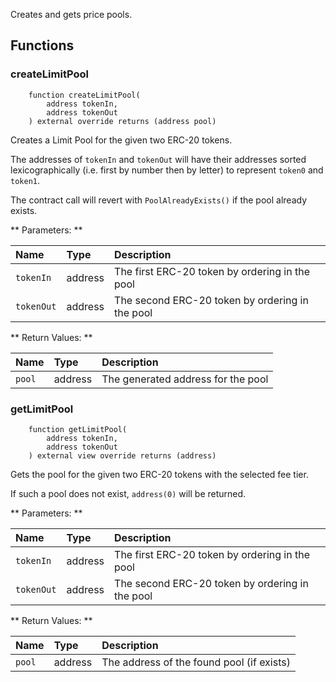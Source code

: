 Creates and gets price pools. 

## Functions

### createLimitPool

```solidity
    function createLimitPool(
        address tokenIn,
        address tokenOut
    ) external override returns (address pool)
```
Creates a Limit Pool for the given two ERC-20 tokens.

The addresses of `tokenIn` and `tokenOut` will have their addresses sorted lexicographically (i.e. first by number then by letter) to represent `token0` and `token1`.

The contract call will revert with `PoolAlreadyExists()` if the pool already exists.

** Parameters: **

| Name     | Type    | Description                                     |
| :------- | :------ | :---------------------------------------------- |
| `tokenIn` | address | The first ERC-20 token by ordering in the pool     |
| `tokenOut` | address | The second ERC-20 token by ordering in the pool |

** Return Values: **

| Name   | Type    | Description                           |
| :----- | :------ | :------------------------------------ |
| `pool` | address | The generated address for the pool    |

### getLimitPool

```solidity
    function getLimitPool(
        address tokenIn,
        address tokenOut
    ) external view override returns (address)
```

Gets the pool for the given two ERC-20 tokens with the selected fee tier.

If such a pool does not exist, `address(0)` will be returned.

** Parameters: **

| Name     | Type    | Description                                     |
| :------- | :------ | :---------------------------------------------- |
| `tokenIn` | address | The first ERC-20 token by ordering in the pool     |
| `tokenOut` | address | The second ERC-20 token by ordering in the pool |

** Return Values: **

| Name   | Type    | Description                           |
| :----- | :------ | :------------------------------------ |
| `pool` | address | The address of the found pool (if exists)    |

<br/><br/>
<br/><br/>
